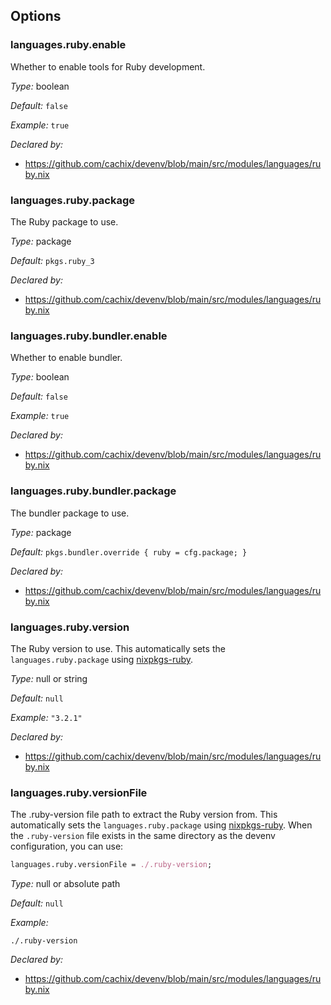 [comment]: # (Do not edit this file as it is autogenerated. Go to docs/individual-docs if you want to make edits.)


[comment]: # (Please add your documentation on top of this line)

## Options

### languages\.ruby\.enable



Whether to enable tools for Ruby development\.



*Type:*
boolean



*Default:*
` false `



*Example:*
` true `

*Declared by:*
 - [https://github\.com/cachix/devenv/blob/main/src/modules/languages/ruby\.nix](https://github.com/cachix/devenv/blob/main/src/modules/languages/ruby.nix)



### languages\.ruby\.package



The Ruby package to use\.



*Type:*
package



*Default:*
` pkgs.ruby_3 `

*Declared by:*
 - [https://github\.com/cachix/devenv/blob/main/src/modules/languages/ruby\.nix](https://github.com/cachix/devenv/blob/main/src/modules/languages/ruby.nix)



### languages\.ruby\.bundler\.enable

Whether to enable bundler\.



*Type:*
boolean



*Default:*
` false `



*Example:*
` true `

*Declared by:*
 - [https://github\.com/cachix/devenv/blob/main/src/modules/languages/ruby\.nix](https://github.com/cachix/devenv/blob/main/src/modules/languages/ruby.nix)



### languages\.ruby\.bundler\.package



The bundler package to use\.



*Type:*
package



*Default:*
` pkgs.bundler.override { ruby = cfg.package; } `

*Declared by:*
 - [https://github\.com/cachix/devenv/blob/main/src/modules/languages/ruby\.nix](https://github.com/cachix/devenv/blob/main/src/modules/languages/ruby.nix)



### languages\.ruby\.version



The Ruby version to use\.
This automatically sets the ` languages.ruby.package ` using [nixpkgs-ruby](https://github\.com/bobvanderlinden/nixpkgs-ruby)\.



*Type:*
null or string



*Default:*
` null `



*Example:*
` "3.2.1" `

*Declared by:*
 - [https://github\.com/cachix/devenv/blob/main/src/modules/languages/ruby\.nix](https://github.com/cachix/devenv/blob/main/src/modules/languages/ruby.nix)



### languages\.ruby\.versionFile



The \.ruby-version file path to extract the Ruby version from\.
This automatically sets the ` languages.ruby.package ` using [nixpkgs-ruby](https://github\.com/bobvanderlinden/nixpkgs-ruby)\.
When the ` .ruby-version ` file exists in the same directory as the devenv configuration, you can use:

```nix
languages.ruby.versionFile = ./.ruby-version;
```



*Type:*
null or absolute path



*Default:*
` null `



*Example:*

```
./.ruby-version

```

*Declared by:*
 - [https://github\.com/cachix/devenv/blob/main/src/modules/languages/ruby\.nix](https://github.com/cachix/devenv/blob/main/src/modules/languages/ruby.nix)
